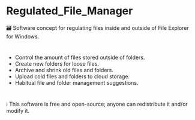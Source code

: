 # Regulated_File_Manager
🗃️ Software concept for regulating files inside and outside of File Explorer for Windows.
#

- Control the amount of files stored outside of folders.
- Create new folders for loose files.
- Archive and shrink old files and folders.
- Upload cold files and folders to cloud storage.
- Habitual file and folder management suggestions.

#
ℹ️ This software is free and open-source; anyone can redistribute it and/or modify it.
